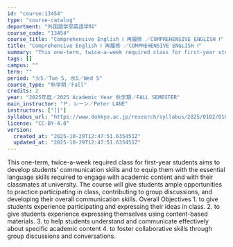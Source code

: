 ```yaml
---
id: "course:13454"
type: "course-catalog"
department: "外国語学部英語学科"
course_code: "13454"
course_title: "Comprehensive English Ⅰ 再履修 ／COMPREHENSIVE ENGLISH Ⅰ"
title: "Comprehensive English Ⅰ 再履修 ／COMPREHENSIVE ENGLISH Ⅰ"
summary: "This one-term, twice-a-week required class for first-year students aims to develop students' communication skills and to…"
tags: []
campus: ""
term: ""
period: "火5／Tue 5, 水5／Wed 5"
course_type: "秋学期／Fall"
credits: 2
year: "2025年度／2025 Academic Year 秋学期／FALL SEMESTER"
main_instructor: "Ｐ．レーン／Peter LANE"
instructors: ["[]"]
syllabus_url: "https://www.dokkyo.ac.jp/research/syllabus/2025/0102/0102_13454_ja_JP.html"
license: "CC-BY-4.0"
version:
  created_at: "2025-10-29T12:47:51.635451Z"
  updated_at: "2025-10-29T12:47:51.635451Z"
---
```

This one-term, twice-a-week required class for first-year students aims to develop students' communication skills and to equip them with the essential language skills required to engage with academic content and with their classmates at university. The course will give students ample opportunities to practice participating in class, contributing to group discussions, and developing their overall communication skills. Overall Objectives 1. to give students experience participating and expressing their ideas in class. 2. to give students experience expressing themselves using content-based materials. 3. to help students understand and communicate effectively about specific academic content 4. to foster collaborative skills through group discussions and conversations.
